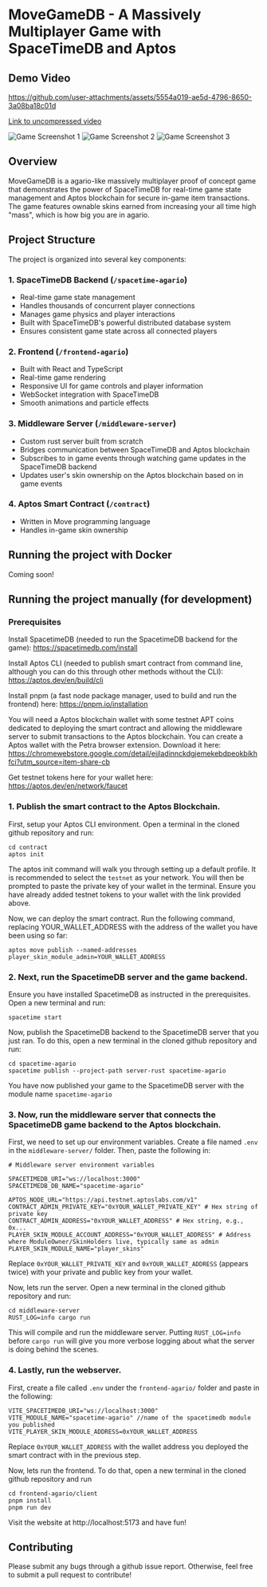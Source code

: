 # MoveGameDB - A Massively Multiplayer Game with SpaceTimeDB and Aptos

## Demo Video
https://github.com/user-attachments/assets/5554a019-ae5d-4796-8650-3a08ba18c01d

[Link to uncompressed video](https://drive.google.com/drive/u/0/folders/1GFS2UCtK88MU6I7pRU8TnpHuRQ4pwQIR)

![Game Screenshot 1](assets/game_img_1.png)
![Game Screenshot 2](assets/game_img_2.png)
![Game Screenshot 3](assets/architecture.png)

## Overview

MoveGameDB is a agario-like massively multiplayer proof of concept game that demonstrates the power of SpaceTimeDB for real-time game state management and Aptos blockchain for secure in-game item transactions. The game features ownable skins earned from increasing your all time high "mass", which is how big you are in agario.

## Project Structure

The project is organized into several key components:

### 1. SpaceTimeDB Backend (`/spacetime-agario`)
- Real-time game state management
- Handles thousands of concurrent player connections
- Manages game physics and player interactions
- Built with SpaceTimeDB's powerful distributed database system
- Ensures consistent game state across all connected players

### 2. Frontend (`/frontend-agario`)
- Built with React and TypeScript
- Real-time game rendering
- Responsive UI for game controls and player information
- WebSocket integration with SpaceTimeDB
- Smooth animations and particle effects

### 3. Middleware Server (`/middleware-server`)
- Custom rust server built from scratch
- Bridges communication between SpaceTimeDB and Aptos blockchain
- Subscribes to in game events through watching game updates in the SpaceTimeDB backend
- Updates user's skin ownership on the Aptos blockchain based on in game events

### 4. Aptos Smart Contract (`/contract`)
- Written in Move programming language
- Handles in-game skin ownership

## Running the project with Docker

Coming soon!

## Running the project manually (for development)

### Prerequisites
Install SpacetimeDB (needed to run the SpacetimeDB backend for the game): https://spacetimedb.com/install

Install Aptos CLI (needed to publish smart contract from command line, although you can do this through other methods without the CLI): https://aptos.dev/en/build/cli

Install pnpm (a fast node package manager, used to build and run the frontend) here: https://pnpm.io/installation

You will need a Aptos blockchain wallet with some testnet APT coins dedicated to deploying the smart contract and allowing the middleware server to submit transactions to the Aptos blockchain. You can create a Aptos wallet with the Petra browser extension. Download it here: https://chromewebstore.google.com/detail/ejjladinnckdgjemekebdpeokbikhfci?utm_source=item-share-cb 

Get testnet tokens here for your wallet here: https://aptos.dev/en/network/faucet

### 1. Publish the smart contract to the Aptos Blockchain. 
First, setup your Aptos CLI environment. Open a terminal in the cloned github repository and run:
```shell
cd contract
aptos init
```

The aptos init command will walk you through setting up a default profile. It is recommended to select the `testnet` as your network. You will then be prompted to paste the private key of your wallet in the terminal. Ensure you have already added testnet tokens to your wallet with the link provided above.

Now, we can deploy the smart contract. Run the following command, replacing YOUR_WALLET_ADDRESS with the address of the wallet you have been using so far:
```shell
aptos move publish --named-addresses player_skin_module_admin=YOUR_WALLET_ADDRESS
```

### 2. Next, run the SpacetimeDB server and the game backend. 
Ensure you have installed SpacetimeDB as instructed in the prerequisites. Open a new terminal and run:
```shell
spacetime start
```
Now, publish the SpacetimeDB backend to the SpacetimeDB server that you just ran. To do this, open a new terminal in the cloned github repository and run:
```shell
cd spacetime-agario
spacetime publish --project-path server-rust spacetime-agario
```
You have now published your game to the SpacetimeDB server with the module name `spacetime-agario`

### 3. Now, run the middleware server that connects the SpacetimeDB game backend to the Aptos blockchain. 
First, we need to set up our environment variables. Create a file named `.env` in the `middleware-server/` folder. Then, paste the following in:

```env
# Middleware server environment variables

SPACETIMEDB_URI="ws://localhost:3000" 
SPACETIMEDB_DB_NAME="spacetime-agario"

APTOS_NODE_URL="https://api.testnet.aptoslabs.com/v1"
CONTRACT_ADMIN_PRIVATE_KEY="0xYOUR_WALLET_PRIVATE_KEY" # Hex string of private key
CONTRACT_ADMIN_ADDRESS="0xYOUR_WALLET_ADDRESS" # Hex string, e.g., 0x...
PLAYER_SKIN_MODULE_ACCOUNT_ADDRESS="0xYOUR_WALLET_ADDRESS" # Address where ModuleOwner/SkinHolders live, typically same as admin
PLAYER_SKIN_MODULE_NAME="player_skins"
```
Replace `0xYOUR_WALLET_PRIVATE_KEY` and `0xYOUR_WALLET_ADDRESS` (appears twice) with your private and public key from your wallet.

Now, lets run the server. Open a new terminal in the cloned github repository and run:
```shell
cd middleware-server
RUST_LOG=info cargo run
```
This will compile and run the middleware server. Putting `RUST_LOG=info` before `cargo run` will give you more verbose logging about what the server is doing behind the scenes.

### 4. Lastly, run the webserver. 
First, create a file called `.env` under the `frontend-agario/` folder and paste in the following:
```env
VITE_SPACETIMEDB_URI="ws://localhost:3000"
VITE_MODULE_NAME="spacetime-agario" //name of the spacetimedb module you published
VITE_PLAYER_SKIN_MODULE_ADDRESS=0xYOUR_WALLET_ADDRESS
```

Replace `0xYOUR_WALLET_ADDRESS` with the wallet address you deployed the smart contract with in the previous step. 

Now, lets run the frontend. To do that, open a new terminal in the cloned github repository and run

```shell
cd frontend-agario/client
pnpm install
pnpm run dev
```

Visit the website at http://localhost:5173 and have fun!

## Contributing

Please submit any bugs through a github issue report. Otherwise, feel free to submit a pull request to contribute!

